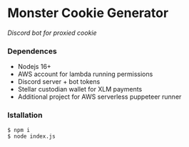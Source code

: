# Monster Cookie Generator

*Discord bot for proxied cookie*

### Dependences
- Nodejs 16+
- AWS account for lambda running permissions
- Discord server + bot tokens
- Stellar custodian wallet for XLM payments
- Additional project for AWS serverless puppeteer runner

### Istallation
```bash
$ npm i
$ node index.js
```